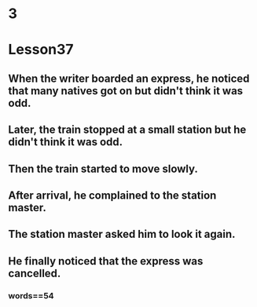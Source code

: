 # 3
# Lesson37
## When the writer boarded an express, he noticed that many natives got on but didn't think it was odd.
## Later, the train stopped at a small station but he didn't think it was odd.
## Then the train started to move slowly.
## After arrival, he complained to the station master.
## The station master asked him to look it again.
## He finally noticed that the express was cancelled.
### words==54